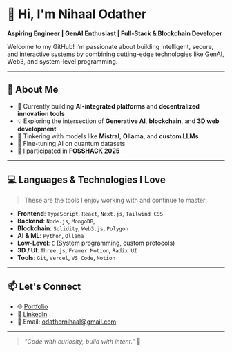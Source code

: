 # 👋 Hi, I'm Nihaal Odather

**Aspiring Engineer | GenAI Enthusiast | Full-Stack & Blockchain Developer**

Welcome to my GitHub! I’m passionate about building intelligent, secure, and interactive systems by combining cutting-edge technologies like GenAI, Web3, and system-level programming.

---

## 🚀 About Me

- 🔭 Currently building **AI-integrated platforms** and **decentralized innovation tools**
- 💡 Exploring the intersection of **Generative AI**, **blockchain**, and **3D web development**
- 🧪 Tinkering with models like **Mistral**, **Ollama**, and **custom LLMs**
- 🧠 Fine-tuning AI on quantum datasets
- 🏁 I participated in **FOSSHACK 2025**

---

## 💻 Languages & Technologies I Love

> These are the tools I enjoy working with and continue to master:

- **Frontend**: `TypeScript`, `React`, `Next.js`, `Tailwind CSS`
- **Backend**: `Node.js`, `MongoDB`,
- **Blockchain**: `Solidity`, `Web3.js`, `Polygon`
- **AI & ML**: `Python`, `Ollama`
- **Low-Level**: `C` (System programming, custom protocols)
- **3D / UI**: `Three.js`, `Framer Motion`, `Radix UI`
- **Tools**: `Git`, `Vercel`, `VS Code`, `Notion`

---

## 📫 Let's Connect

- 🌐 [Portfolio]()  
- 💼 [LinkedIn](https://www.linkedin.com/in/nihaalodather)  
- 📧 Email: odathernihaal@gmail.com

---

> _"Code with curiosity, build with intent."_ 🚀


<!--
**NihaalNO/NihaalNO** is a ✨ _special_ ✨ repository because its `README.md` (this file) appears on your GitHub profile.

Here are some ideas to get you started:

- 🔭 I’m currently working on ...
- 🌱 I’m currently learning ...
- 👯 I’m looking to collaborate on ...
- 🤔 I’m looking for help with ...
- 💬 Ask me about ...
- 📫 How to reach me: ...
- 😄 Pronouns: ...
- ⚡ Fun fact: ...
-->
